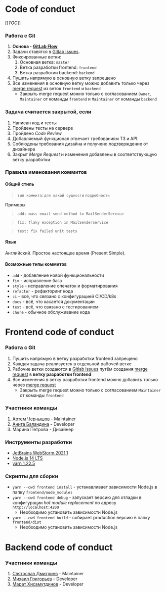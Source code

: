 # Code of conduct

[[_TOC_]]

### Работа с Git

1. **Основа - [GitLab Flow](https://docs.gitlab.com/ee/topics/gitlab_flow.html#production-branch-with-gitlab-flow)**
1. Задачи ставятся в [Gitlab issues](https://gitlab.com/temikmax/org-mephi-2.0/-/issues).
1. Фиксированные ветки:
    1. Основная ветка: `master`
    1. Ветка разработки frontend: `frontend`
    1. Ветка разработки backend: `backend`
1. Пушить напрямую в основную ветку запрещено
1. Все изменения в основную ветку можно добавить только через [merge request](https://gitlab.com/temikmax/org-mephi-2.0/-/merge_requests) из веток `frontend` и `backend`
   * Закрыть merge request можно только с согласованием `Owner`, `Maintainer` от команды `frontend` и `Maintainer` от команды `backend`

### Задача считается закрытой, если
1. Написан код и тесты
1. Пройдены тесты на сервере
1. Пройдено *Code Review*
1. Добавляемый функционал отвечает требованиям ТЗ и API
1. Соблюдены требования дизайна и получено подтверждение от дизайнера
1. Закрыт *Merge Request* и изменения добавлены в соответствующую ветку разработки

### Правила именования коммитов
#### Общий стиль
> `тип коммита`: `для какой сущности` `подробности`

Примеры:
> `add: mass email send method to MailSenderService`

> `fix: flaky exception in MailSenderService`

> `test: fix failed unit tests`

#### Язык
Английский. Простое настоящее время (Present Simple).

#### Возможные типы коммитов
- `add` - добавление новой функциональности
- `fix` - исправление бага
- `style` - исправление опечаток и форматирования
- `refactor` - рефакторинг кода
- `ci` - всё, что связано с конфигурацией CI/CD/k8s
- `docs` - всё, что касается документации
- `test` - всё, что связано с тестированием
- `chore` - обычное обслуживание кода




# Frontend code of conduct

### Работа с Git
1. Пушить напрямую в ветку разработки frontend запрещено
1. Каждая задача реализуется в отдельной рабочей ветке
1. Рабочие ветки создаются в [Gitlab issues](https://gitlab.com/temikmax/org-mephi-2.0/-/issues) путём создания [merge request](https://gitlab.com/temikmax/org-mephi-2.0/-/merge_requests) в **ветку разработки frontend** 
1. Все изменения в ветку разработки frontend можно добавить только через [merge request](https://gitlab.com/temikmax/org-mephi-2.0/-/merge_requests)
    * Закрыть merge request можно только с согласованием `Maintainer` от команды `frontend`

### Участники команды
1. [Артем Чернышов](https://gitlab.com/ache) - Maintainer
1. [Анита Баландина](https://gitlab.com/anita-balandina) - Developer
1. Марина Петрова - Дизайнер

### Инструменты разработки
- [JetBrains WebStorm 2021.1](https://www.jetbrains.com/webstorm/)
- [Node.js 14 LTS](https://nodejs.org/en/)
- [yarn 1.22.5](https://classic.yarnpkg.com/en/docs/install/)

### Скрипты для сборки
- `yarn --cwd frontend install` - устанавливает зависимости Node.js в папку `frontend/node_modules`
- `yarn --cwd frontend debug` - запускает версию для отладки в конфигурации *hot module replacement* по адресу `http://localhost:4200`
    - Необходимо установить зависимости Node.js 
- `yarn --cwd frontend build` - собирает production версию в папку `frontend/dist`
    - Необходимо установить зависимости Node.js




# Backend code of conduct
### Участники команды
1. [Святослав Дмитриев](https://gitlab.com/sodmitriev) - Maintainer
1. [Михаил Григорьев](https://gitlab.com/grigorevmp) - Developer
1. [Марат Хисамутдинов](https://gitlab.com/marat.ai) - Developer